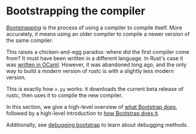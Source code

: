 # Bootstrapping the compiler

[*Bootstrapping*][boot] is the process of using a compiler to compile itself.
More accurately, it means using an older compiler to compile a newer version
of the same compiler.

This raises a chicken-and-egg paradox: where did the first compiler come from?
It must have been written in a different language. In Rust's case it was
[written in OCaml][ocaml-compiler]. However, it was abandoned long ago, and the
only way to build a modern version of rustc is with a slightly less modern
version.

This is exactly how `x.py` works: it downloads the current beta release of
rustc, then uses it to compile the new compiler.

In this section, we give a high-level overview of
[what Bootstrap does](./what-bootstrapping-does.md), followed by a high-level
introduction to [how Bootstrap does it](./how-bootstrap-does-it.md).

Additionally, see [debugging bootstrap](./debugging-bootstrap.md) to learn
about debugging methods.

[boot]: https://en.wikipedia.org/wiki/Bootstrapping_(compilers)
[ocaml-compiler]: https://github.com/rust-lang/rust/tree/ef75860a0a72f79f97216f8aaa5b388d98da6480/src/boot
